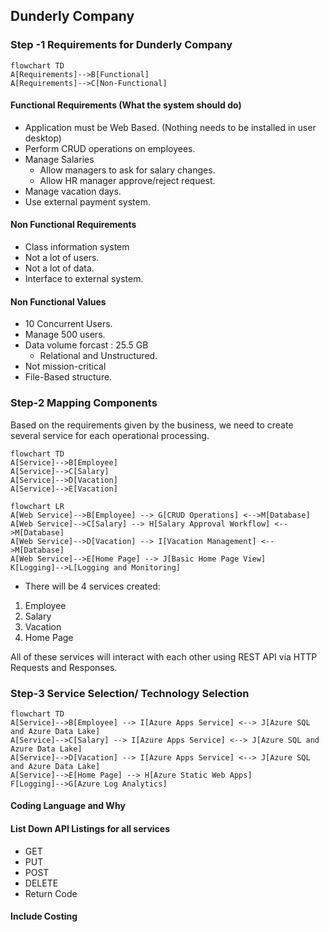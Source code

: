 ## Dunderly Company

### Step -1 Requirements for Dunderly Company


```mermaid
flowchart TD
A[Requirements]-->B[Functional]
A[Requirements]-->C[Non-Functional]
```

#### Functional Requirements (What the system should do)

- Application must be Web Based. (Nothing needs to be installed in user desktop)
- Perform CRUD operations on employees.
- Manage Salaries
  - Allow managers to ask for salary changes.
  - Allow HR manager approve/reject request.
- Manage vacation days.
- Use external payment system.

#### Non Functional Requirements

- Class information system
- Not a lot of users.
- Not a lot of data.
- Interface to external system.

#### Non Functional Values

- 10 Concurrent Users.
- Manage 500 users.
- Data volume forcast : 25.5 GB
  - Relational and Unstructured.
- Not mission-critical
- File-Based structure.


### Step-2 Mapping Components

Based on the requirements given by the business, we need to create several service for each operational processing.

```mermaid
flowchart TD
A[Service]-->B[Employee]
A[Service]-->C[Salary]
A[Service]-->D[Vacation]
A[Service]-->E[Vacation]
```

```mermaid
flowchart LR
A[Web Service]-->B[Employee] --> G[CRUD Operations] <-->M[Database]
A[Web Service]-->C[Salary] --> H[Salary Approval Workflow] <-->M[Database]
A[Web Service]-->D[Vacation] --> I[Vacation Management] <-->M[Database]
A[Web Service]-->E[Home Page] --> J[Basic Home Page View]
K[Logging]-->L[Logging and Monitoring]
```

- There will be 4 services created:
1. Employee
2. Salary
3. Vacation
4. Home Page

All of these services will interact with each other using REST API via HTTP Requests and Responses.


### Step-3 Service Selection/ Technology Selection


```mermaid
flowchart TD
A[Service]-->B[Employee] --> I[Azure Apps Service] <--> J[Azure SQL and Azure Data Lake]
A[Service]-->C[Salary] --> I[Azure Apps Service] <--> J[Azure SQL and Azure Data Lake]
A[Service]-->D[Vacation] --> I[Azure Apps Service] <--> J[Azure SQL and Azure Data Lake]
A[Service]-->E[Home Page] --> H[Azure Static Web Apps]
F[Logging]-->G[Azure Log Analytics]
```

#### Coding Language and Why

#### List Down API Listings for all services
- GET
- PUT
- POST
- DELETE
- Return Code

#### Include Costing


